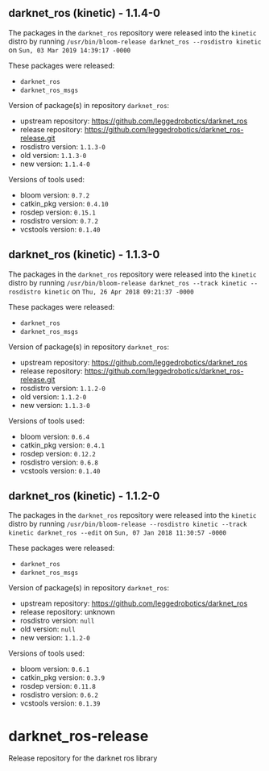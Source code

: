 ## darknet_ros (kinetic) - 1.1.4-0

The packages in the `darknet_ros` repository were released into the `kinetic` distro by running `/usr/bin/bloom-release darknet_ros --rosdistro kinetic` on `Sun, 03 Mar 2019 14:39:17 -0000`

These packages were released:
- `darknet_ros`
- `darknet_ros_msgs`

Version of package(s) in repository `darknet_ros`:

- upstream repository: https://github.com/leggedrobotics/darknet_ros
- release repository: https://github.com/leggedrobotics/darknet_ros-release.git
- rosdistro version: `1.1.3-0`
- old version: `1.1.3-0`
- new version: `1.1.4-0`

Versions of tools used:

- bloom version: `0.7.2`
- catkin_pkg version: `0.4.10`
- rosdep version: `0.15.1`
- rosdistro version: `0.7.2`
- vcstools version: `0.1.40`


## darknet_ros (kinetic) - 1.1.3-0

The packages in the `darknet_ros` repository were released into the `kinetic` distro by running `/usr/bin/bloom-release darknet_ros --track kinetic --rosdistro kinetic` on `Thu, 26 Apr 2018 09:21:37 -0000`

These packages were released:
- `darknet_ros`
- `darknet_ros_msgs`

Version of package(s) in repository `darknet_ros`:

- upstream repository: https://github.com/leggedrobotics/darknet_ros
- release repository: https://github.com/leggedrobotics/darknet_ros-release.git
- rosdistro version: `1.1.2-0`
- old version: `1.1.2-0`
- new version: `1.1.3-0`

Versions of tools used:

- bloom version: `0.6.4`
- catkin_pkg version: `0.4.1`
- rosdep version: `0.12.2`
- rosdistro version: `0.6.8`
- vcstools version: `0.1.40`


## darknet_ros (kinetic) - 1.1.2-0

The packages in the `darknet_ros` repository were released into the `kinetic` distro by running `/usr/bin/bloom-release --rosdistro kinetic --track kinetic darknet_ros --edit` on `Sun, 07 Jan 2018 11:30:57 -0000`

These packages were released:
- `darknet_ros`
- `darknet_ros_msgs`

Version of package(s) in repository `darknet_ros`:

- upstream repository: https://github.com/leggedrobotics/darknet_ros
- release repository: unknown
- rosdistro version: `null`
- old version: `null`
- new version: `1.1.2-0`

Versions of tools used:

- bloom version: `0.6.1`
- catkin_pkg version: `0.3.9`
- rosdep version: `0.11.8`
- rosdistro version: `0.6.2`
- vcstools version: `0.1.39`


# darknet_ros-release
Release repository for the darknet ros library
